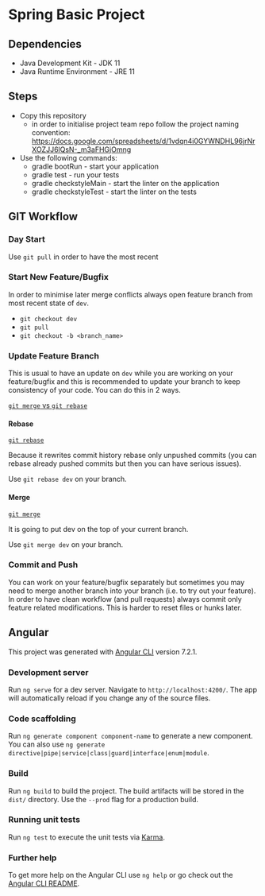 # Spring Basic Project

## Dependencies

- Java Development Kit - JDK 11
- Java Runtime Environment - JRE 11

## Steps

- Copy this repository
  - in order to initialise project team repo follow the project naming convention: https://docs.google.com/spreadsheets/d/1vdqn4i0GYWNDHL96jrNrXOZJJ6lQsN-_m3aFHGjOmng
- Use the following commands:
  - gradle bootRun - start your application
  - gradle test - run your tests
  - gradle checkstyleMain - start the linter on the application
  - gradle checkstyleTest - start the linter on the tests


## GIT Workflow

### Day Start

Use `git pull` in order to have the most recent

### Start New Feature/Bugfix

In order to minimise later merge conflicts always open feature branch from most recent state of `dev`.

- `git checkout dev`
- `git pull`
- `git checkout -b <branch_name>`

### Update Feature Branch

This is usual to have an update on `dev` while you are working on your feature/bugfix and this is recommended to update your branch to keep consistency of your code. You can do this in 2 ways.

[`git merge` vs `git rebase`](https://www.atlassian.com/git/tutorials/merging-vs-rebasing)

#### Rebase

[`git rebase`](https://www.atlassian.com/git/tutorials/rewriting-history/git-rebase)

Because it rewrites commit history rebase only unpushed commits (you can rebase already pushed commits but then you can have serious issues).

Use `git rebase dev` on your branch.

#### Merge

[`git merge`](https://www.atlassian.com/git/tutorials/using-branches/git-merge)

It is going to put dev on the top of your current branch.

Use `git merge dev` on your branch.

### Commit and Push

You can work on your feature/bugfix separately but sometimes you may need to merge another branch into your branch (i.e. to try out your feature). In order to have clean workflow (and pull requests) always commit only feature related modifications. This is harder to reset files or hunks later.

## Angular

This project was generated with [Angular CLI](https://github.com/angular/angular-cli) version 7.2.1.

### Development server

Run `ng serve` for a dev server. Navigate to `http://localhost:4200/`. The app will automatically reload if you change any of the source files.

### Code scaffolding

Run `ng generate component component-name` to generate a new component. You can also use `ng generate directive|pipe|service|class|guard|interface|enum|module`.

### Build

Run `ng build` to build the project. The build artifacts will be stored in the `dist/` directory. Use the `--prod` flag for a production build.

### Running unit tests

Run `ng test` to execute the unit tests via [Karma](https://karma-runner.github.io).

### Further help

To get more help on the Angular CLI use `ng help` or go check out the [Angular CLI README](https://github.com/angular/angular-cli/blob/master/README.md).
